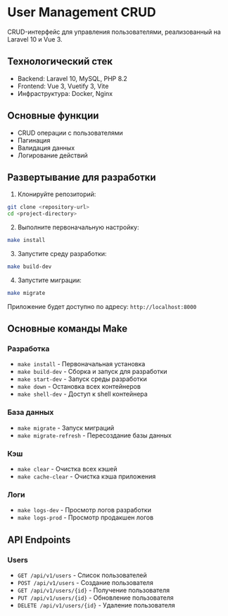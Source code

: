 # User Management CRUD

CRUD-интерфейс для управления пользователями, реализованный на Laravel 10 и Vue 3.

## Технологический стек

- Backend: Laravel 10, MySQL, PHP 8.2
- Frontend: Vue 3, Vuetify 3, Vite
- Инфраструктура: Docker, Nginx

## Основные функции

- CRUD операции с пользователями
- Пагинация
- Валидация данных
- Логирование действий

## Развертывание для разработки

1. Клонируйте репозиторий:
```bash
git clone <repository-url>
cd <project-directory>
```

2. Выполните первоначальную настройку:
```bash
make install
```

3. Запустите среду разработки:
```bash
make build-dev
```

4. Запустите миграции:
```bash
make migrate
```

Приложение будет доступно по адресу: `http://localhost:8000`

## Основные команды Make

### Разработка
- `make install` - Первоначальная установка
- `make build-dev` - Сборка и запуск для разработки
- `make start-dev` - Запуск среды разработки
- `make down` - Остановка всех контейнеров
- `make shell-dev` - Доступ к shell контейнера

### База данных
- `make migrate` - Запуск миграций
- `make migrate-refresh` - Пересоздание базы данных

### Кэш
- `make clear` - Очистка всех кэшей
- `make cache-clear` - Очистка кэша приложения

### Логи
- `make logs-dev` - Просмотр логов разработки
- `make logs-prod` - Просмотр продакшен логов

## API Endpoints

### Users
- `GET /api/v1/users` - Список пользователей
- `POST /api/v1/users` - Создание пользователя
- `GET /api/v1/users/{id}` - Получение пользователя
- `PUT /api/v1/users/{id}` - Обновление пользователя
- `DELETE /api/v1/users/{id}` - Удаление пользователя
